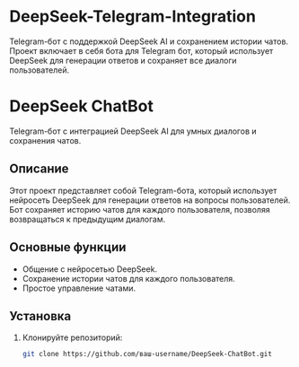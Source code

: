 # DeepSeek-Telegram-Integration
Telegram-бот с поддержкой DeepSeek AI и сохранением истории чатов. Проект включает в себя бота для Telegram бот, который использует DeepSeek для генерации ответов и сохраняет все диалоги пользователей.
# DeepSeek ChatBot

Telegram-бот с интеграцией DeepSeek AI для умных диалогов и сохранения чатов.

## Описание
Этот проект представляет собой Telegram-бота, который использует нейросеть DeepSeek для генерации ответов на вопросы пользователей. Бот сохраняет историю чатов для каждого пользователя, позволяя возвращаться к предыдущим диалогам.

## Основные функции
- Общение с нейросетью DeepSeek.
- Сохранение истории чатов для каждого пользователя.
- Простое управление чатами.

## Установка
1. Клонируйте репозиторий:
   ```bash
   git clone https://github.com/ваш-username/DeepSeek-ChatBot.git
